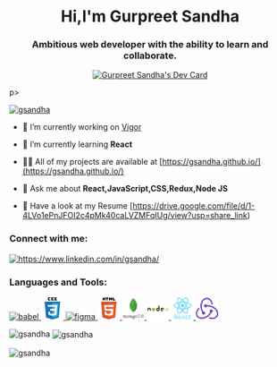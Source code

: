 <h1 align="center">Hi,I'm Gurpreet Sandha</h1>
<h3 align="center">Ambitious web developer with the ability to learn and collaborate.</h3>
 <p align="center"> <a href="https://app.daily.dev/gsandha"><img src="https://api.daily.dev/devcards/e8cd80340b1b45fca849f0ab69abdc46.png?r=m5h" width="400" alt="Gurpreet Sandha's Dev Card"/></a> </p>p>
<p align="left"> <a href="https://github.com/ryo-ma/github-profile-trophy"><img src="https://github-profile-trophy.vercel.app/?username=gsandha" alt="gsandha" /></a> </p>

- 🔭 I’m currently working on [Vigor](https://dirty-parcel-1754.vercel.app/)

- 🌱 I’m currently learning **React**

- 👨‍💻 All of my projects are available at [https://gsandha.github.io/](https://gsandha.github.io/)

- 💬 Ask me about **React,JavaScript,CSS,Redux,Node JS**


- 📄 Have a look at my Resume [https://drive.google.com/file/d/1-4LVo1ePnJFOI2c4pMk40caLVZMFqIUg/view?usp=share_link)

<h3 align="left">Connect with me:</h3>
<p align="left">
<a href="https://www.linkedin.com/in/gsandha/" target="blank"><img align="center" src="https://raw.githubusercontent.com/rahuldkjain/github-profile-readme-generator/master/src/images/icons/Social/linked-in-alt.svg" alt="https://www.linkedin.com/in/gsandha/" height="30" width="40" /></a>
</p>

<h3 align="left">Languages and Tools:</h3>
<p align="left"> <a href="https://babeljs.io/" target="_blank" rel="noreferrer"> <img src="https://www.vectorlogo.zone/logos/babeljs/babeljs-icon.svg" alt="babel" width="40" height="40"/> </a> <a href="https://www.w3schools.com/css/" target="_blank" rel="noreferrer"> <img src="https://raw.githubusercontent.com/devicons/devicon/master/icons/css3/css3-original-wordmark.svg" alt="css3" width="40" height="40"/> </a> <a href="https://www.figma.com/" target="_blank" rel="noreferrer"> <img src="https://www.vectorlogo.zone/logos/figma/figma-icon.svg" alt="figma" width="40" height="40"/> </a> <a href="https://www.w3.org/html/" target="_blank" rel="noreferrer"> <img src="https://raw.githubusercontent.com/devicons/devicon/master/icons/html5/html5-original-wordmark.svg" alt="html5" width="40" height="40"/> </a> <a href="https://www.mongodb.com/" target="_blank" rel="noreferrer"> <img src="https://raw.githubusercontent.com/devicons/devicon/master/icons/mongodb/mongodb-original-wordmark.svg" alt="mongodb" width="40" height="40"/> </a> <a href="https://nodejs.org" target="_blank" rel="noreferrer"> <img src="https://raw.githubusercontent.com/devicons/devicon/master/icons/nodejs/nodejs-original-wordmark.svg" alt="nodejs" width="40" height="40"/> </a> <a href="https://reactjs.org/" target="_blank" rel="noreferrer"> <img src="https://raw.githubusercontent.com/devicons/devicon/master/icons/react/react-original-wordmark.svg" alt="react" width="40" height="40"/> </a> <a href="https://redux.js.org" target="_blank" rel="noreferrer"> <img src="https://raw.githubusercontent.com/devicons/devicon/master/icons/redux/redux-original.svg" alt="redux" width="40" height="40"/> </a> </p>

<p><img align="left" src="https://github-readme-stats.vercel.app/api/top-langs?username=gsandha&show_icons=true&locale=en&layout=compact" alt="gsandha" /></p>

<p>&nbsp;<img align="center" src="https://github-readme-stats.vercel.app/api?username=gsandha&show_icons=true&locale=en" alt="gsandha" /></p>

<p><img align="center" src="https://github-readme-streak-stats.herokuapp.com/?user=gsandha&" alt="gsandha" /></p>

